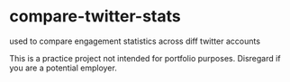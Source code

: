 # compare-twitter-stats
used to compare engagement statistics across diff twitter accounts

This is a practice project not intended for portfolio purposes. Disregard if you are a potential employer.
